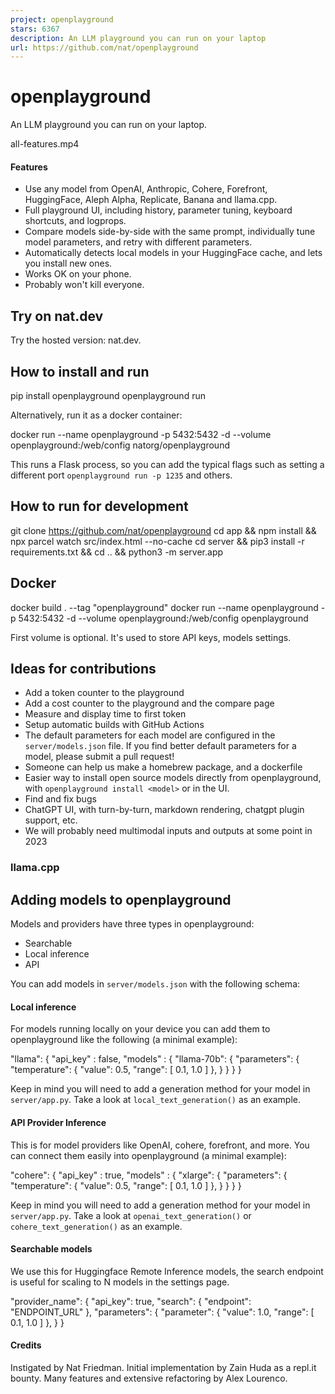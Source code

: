 ```yaml
---
project: openplayground
stars: 6367
description: An LLM playground you can run on your laptop
url: https://github.com/nat/openplayground
---
```


openplayground
==============

An LLM playground you can run on your laptop.

all-features.mp4

#### Features

-   Use any model from OpenAI, Anthropic, Cohere, Forefront, HuggingFace, Aleph Alpha, Replicate, Banana and llama.cpp.
-   Full playground UI, including history, parameter tuning, keyboard shortcuts, and logprops.
-   Compare models side-by-side with the same prompt, individually tune model parameters, and retry with different parameters.
-   Automatically detects local models in your HuggingFace cache, and lets you install new ones.
-   Works OK on your phone.
-   Probably won't kill everyone.

Try on nat.dev
--------------

Try the hosted version: nat.dev.

How to install and run
----------------------

pip install openplayground
openplayground run

Alternatively, run it as a docker container:

docker run --name openplayground -p 5432:5432 -d --volume openplayground:/web/config natorg/openplayground

This runs a Flask process, so you can add the typical flags such as setting a different port `openplayground run -p 1235` and others.

How to run for development
--------------------------

git clone https://github.com/nat/openplayground
cd app && npm install && npx parcel watch src/index.html --no-cache
cd server && pip3 install -r requirements.txt && cd .. && python3 -m server.app

Docker
------

docker build . --tag "openplayground"
docker run --name openplayground -p 5432:5432 -d --volume openplayground:/web/config openplayground

First volume is optional. It's used to store API keys, models settings.

Ideas for contributions
-----------------------

-   Add a token counter to the playground
-   Add a cost counter to the playground and the compare page
-   Measure and display time to first token
-   Setup automatic builds with GitHub Actions
-   The default parameters for each model are configured in the `server/models.json` file. If you find better default parameters for a model, please submit a pull request!
-   Someone can help us make a homebrew package, and a dockerfile
-   Easier way to install open source models directly from openplayground, with `openplayground install <model>` or in the UI.
-   Find and fix bugs
-   ChatGPT UI, with turn-by-turn, markdown rendering, chatgpt plugin support, etc.
-   We will probably need multimodal inputs and outputs at some point in 2023

### llama.cpp

Adding models to openplayground
-------------------------------

Models and providers have three types in openplayground:

-   Searchable
-   Local inference
-   API

You can add models in `server/models.json` with the following schema:

#### Local inference

For models running locally on your device you can add them to openplayground like the following (a minimal example):

"llama": {
    "api\_key" : false,
    "models" : {
        "llama-70b": {
            "parameters": {
                "temperature": {
                    "value": 0.5,
                    "range": \[
                        0.1,
                        1.0
                    \]
                },
            }
        }
    }
}

Keep in mind you will need to add a generation method for your model in `server/app.py`. Take a look at `local_text_generation()` as an example.

#### API Provider Inference

This is for model providers like OpenAI, cohere, forefront, and more. You can connect them easily into openplayground (a minimal example):

"cohere": {
    "api\_key" : true,
    "models" : {
        "xlarge": {
            "parameters": {
                "temperature": {
                    "value": 0.5,
                    "range": \[
                        0.1,
                        1.0
                    \]
                },
            }
        }
    }
}

Keep in mind you will need to add a generation method for your model in `server/app.py`. Take a look at `openai_text_generation()` or `cohere_text_generation()` as an example.

#### Searchable models

We use this for Huggingface Remote Inference models, the search endpoint is useful for scaling to N models in the settings page.

"provider\_name": {
    "api\_key": true,
    "search": {
        "endpoint": "ENDPOINT\_URL"
    },
    "parameters": {
        "parameter": {
            "value": 1.0,
            "range": \[
                0.1,
                1.0
            \]
        },
    }
}

#### Credits

Instigated by Nat Friedman. Initial implementation by Zain Huda as a repl.it bounty. Many features and extensive refactoring by Alex Lourenco.
